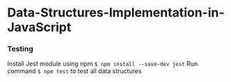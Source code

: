 # Data-Structures-Implementation-in-JavaScript

### Testing
Install Jest module using npm `$ npm install --save-dev jest`
Run command `$ npm test` to test all data structures